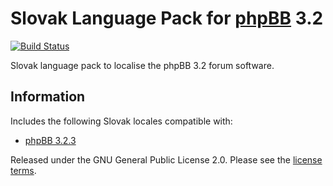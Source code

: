 # Slovak Language Pack for [phpBB](https://www.phpbb.com/) 3.2
[![Build Status](https://travis-ci.org/phpbbsk/phpbb.svg?branch=3.2.x)](https://travis-ci.org/phpbbsk/phpbb)

Slovak language pack to localise the phpBB 3.2 forum software.

## Information

Includes the following Slovak locales compatible with:

- [phpBB 3.2.3](https://github.com/phpbb/phpbb/tree/3.2.x)

Released under the GNU General Public License 2.0. Please see the [license terms](language/sk/LICENSE).
